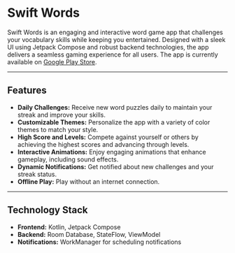# Swift Words

Swift Words is an engaging and interactive word game app that challenges your vocabulary skills while keeping you entertained. Designed with a sleek UI using Jetpack Compose and robust backend technologies, the app delivers a seamless gaming experience for all users. The app is currently available on [Google Play Store](https://play.google.com/store/apps/details?id=com.yukuro.swiftwords).

---

## Features

- **Daily Challenges:** Receive new word puzzles daily to maintain your streak and improve your skills.
- **Customizable Themes:** Personalize the app with a variety of color themes to match your style.
- **High Score and Levels:** Compete against yourself or others by achieving the highest scores and advancing through levels.
- **Interactive Animations:** Enjoy engaging animations that enhance gameplay, including sound effects.
- **Dynamic Notifications:** Get notified about new challenges and your streak status.
- **Offline Play:** Play without an internet connection.

---

## Technology Stack

- **Frontend:** Kotlin, Jetpack Compose
- **Backend:** Room Database, StateFlow, ViewModel
- **Notifications:** WorkManager for scheduling notifications
